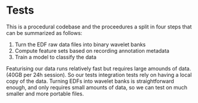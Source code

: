 # Tests

This is a procedural codebase and the proceedures a split in four steps that can be summarized as follows:
1. Turn the EDF raw data files into binary wavelet banks
2. Compute feature sets based on recording annotation metadata
3. Train a model to classify the data


Featurising our data runs relatively fast but requires large amounds of data. (40GB per 24h session). So our tests integration tests rely on having a local copy of the data. 
Turning EDFs into wavelet banks is straightforward enough, and only requires small amounts of data, so we can test on much smaller and more portable files. 

